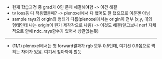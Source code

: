 
- 현재 학습과정 중 grad가 0인 문제 해결해야함 -> 이건 해결
- tv loss등 다 적용했을때? -> plenoxel에서 다 뺐어도 잘 됐으므로 이문젠 아님
- sample rays의 origin의 형태가 다름(plenoxel에서는 origin이 전부 [x,y,-1]의 형태인데 나는 origin이 뭔가 제각각으로 나옴) -> 이것도 해결(알고보니 nerf 자체적으로 안에 ndc_rays함수가 있어서 상관없는듯)

------------------------------

- (11/1) plenoxel에서는 첫 forward결과가 rgb 모두 0.5인데, 여기선 0.9쯤으로 찍히는 차이가 있음. 여기서 찾아봐야 할듯
